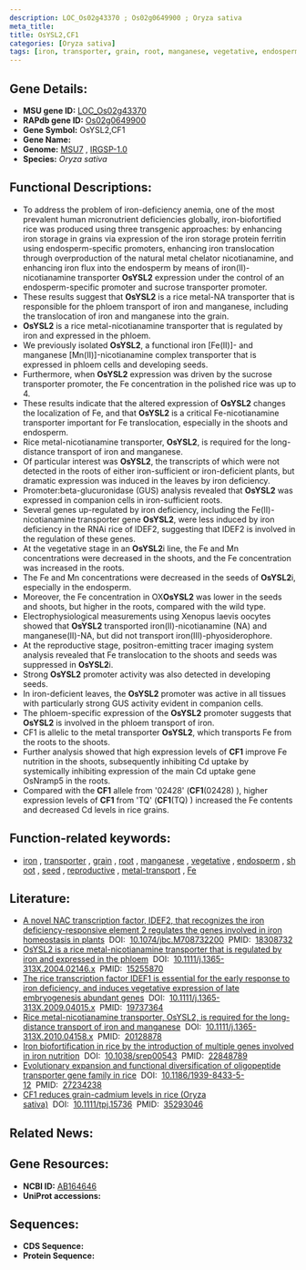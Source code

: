 ```yaml
---
description: LOC_Os02g43370 ; Os02g0649900 ; Oryza sativa
meta_title:
title: OsYSL2,CF1
categories: [Oryza sativa]
tags: [iron, transporter, grain, root, manganese, vegetative, endosperm, shoot, seed, reproductive, metal transport, Fe]
---
```


## Gene Details:
- **MSU gene ID:** [LOC_Os02g43370](http://rice.uga.edu/cgi-bin/ORF_infopage.cgi?orf=LOC_Os02g43370)  
- **RAPdb gene ID:** [Os02g0649900](https://rapdb.dna.affrc.go.jp/locus/?name=Os02g0649900)  
- **Gene Symbol:** OsYSL2,CF1
- **Gene Name:**
- **Genome:**  [MSU7](http://rice.uga.edu/)&nbsp;,&nbsp;[IRGSP-1.0](https://rapdb.dna.affrc.go.jp/download/irgsp1.html)
- **Species:** *Oryza sativa*

## Functional Descriptions:
   - To address the problem of iron-deficiency anemia, one of the most prevalent human micronutrient deficiencies globally, iron-biofortified rice was produced using three transgenic approaches: by enhancing iron storage in grains via expression of the iron storage protein ferritin using endosperm-specific promoters, enhancing iron translocation through overproduction of the natural metal chelator nicotianamine, and enhancing iron flux into the endosperm by means of iron(II)-nicotianamine transporter **OsYSL2** expression under the control of an endosperm-specific promoter and sucrose transporter promoter.
   - These results suggest that **OsYSL2** is a rice metal-NA transporter that is responsible for the phloem transport of iron and manganese, including the translocation of iron and manganese into the grain.
   - **OsYSL2** is a rice metal-nicotianamine transporter that is regulated by iron and expressed in the phloem.
   - We previously isolated **OsYSL2**, a functional iron [Fe(II)]- and manganese [Mn(II)]-nicotianamine complex transporter that is expressed in phloem cells and developing seeds.
   - Furthermore, when **OsYSL2** expression was driven by the sucrose transporter promoter, the Fe concentration in the polished rice was up to 4.
   - These results indicate that the altered expression of **OsYSL2** changes the localization of Fe, and that **OsYSL2** is a critical Fe-nicotianamine transporter important for Fe translocation, especially in the shoots and endosperm.
   - Rice metal-nicotianamine transporter, **OsYSL2**, is required for the long-distance transport of iron and manganese.
   - Of particular interest was **OsYSL2**, the transcripts of which were not detected in the roots of either iron-sufficient or iron-deficient plants, but dramatic expression was induced in the leaves by iron deficiency.
   - Promoter:beta-glucuronidase (GUS) analysis revealed that **OsYSL2** was expressed in companion cells in iron-sufficient roots.
   - Several genes up-regulated by iron deficiency, including the Fe(II)-nicotianamine transporter gene **OsYSL2**, were less induced by iron deficiency in the RNAi rice of IDEF2, suggesting that IDEF2 is involved in the regulation of these genes.
   - At the vegetative stage in an **OsYSL2**i line, the Fe and Mn concentrations were decreased in the shoots, and the Fe concentration was increased in the roots.
   - The Fe and Mn concentrations were decreased in the seeds of **OsYSL2**i, especially in the endosperm.
   - Moreover, the Fe concentration in OX**OsYSL2** was lower in the seeds and shoots, but higher in the roots, compared with the wild type.
   - Electrophysiological measurements using Xenopus laevis oocytes showed that **OsYSL2** transported iron(II)-nicotianamine (NA) and manganese(II)-NA, but did not transport iron(III)-phyosiderophore.
   - At the reproductive stage, positron-emitting tracer imaging system analysis revealed that Fe translocation to the shoots and seeds was suppressed in **OsYSL2**i.
   - Strong **OsYSL2** promoter activity was also detected in developing seeds.
   - In iron-deficient leaves, the **OsYSL2** promoter was active in all tissues with particularly strong GUS activity evident in companion cells.
   - The phloem-specific expression of the **OsYSL2** promoter suggests that **OsYSL2** is involved in the phloem transport of iron.
   - CF1 is allelic to the metal transporter **OsYSL2**, which transports Fe from the roots to the shoots.
   - Further analysis showed that high expression levels of **CF1** improve Fe nutrition in the shoots, subsequently inhibiting Cd uptake by systemically inhibiting expression of the main Cd uptake gene OsNramp5 in the roots.
   - Compared with the **CF1** allele from &#x27;02428&#x27; (**CF1**(02428) ), higher expression levels of **CF1** from &#x27;TQ&#x27; (**CF1**(TQ) ) increased the Fe contents and decreased Cd levels in rice grains.

## Function-related keywords:
   - [iron](/tags/iron/)&nbsp;,&nbsp;[transporter](/tags/transporter/)&nbsp;,&nbsp;[grain](/tags/grain/)&nbsp;,&nbsp;[root](/tags/root/)&nbsp;,&nbsp;[manganese](/tags/manganese/)&nbsp;,&nbsp;[vegetative](/tags/vegetative/)&nbsp;,&nbsp;[endosperm](/tags/endosperm/)&nbsp;,&nbsp;[shoot](/tags/shoot/)&nbsp;,&nbsp;[seed](/tags/seed/)&nbsp;,&nbsp;[reproductive](/tags/reproductive/)&nbsp;,&nbsp;[metal-transport](/tags/metal-transport/)&nbsp;,&nbsp;[Fe](/tags/Fe/)

## Literature:
   - [A novel NAC transcription factor, IDEF2, that recognizes the iron deficiency-responsive element 2 regulates the genes involved in iron homeostasis in plants](https://www.doi.org/10.1074/jbc.M708732200)&nbsp;&nbsp;DOI:&nbsp;&nbsp;[10.1074/jbc.M708732200](https://www.doi.org/10.1074/jbc.M708732200)&nbsp;&nbsp;PMID:&nbsp;&nbsp;[18308732](https://pubmed.ncbi.nlm.nih.gov/18308732/)
   - [OsYSL2 is a rice metal-nicotianamine transporter that is regulated by iron and expressed in the phloem](https://www.doi.org/10.1111/j.1365-313X.2004.02146.x)&nbsp;&nbsp;DOI:&nbsp;&nbsp;[10.1111/j.1365-313X.2004.02146.x](https://www.doi.org/10.1111/j.1365-313X.2004.02146.x)&nbsp;&nbsp;PMID:&nbsp;&nbsp;[15255870](https://pubmed.ncbi.nlm.nih.gov/15255870/)
   - [The rice transcription factor IDEF1 is essential for the early response to iron deficiency, and induces vegetative expression of late embryogenesis abundant genes](https://www.doi.org/10.1111/j.1365-313X.2009.04015.x)&nbsp;&nbsp;DOI:&nbsp;&nbsp;[10.1111/j.1365-313X.2009.04015.x](https://www.doi.org/10.1111/j.1365-313X.2009.04015.x)&nbsp;&nbsp;PMID:&nbsp;&nbsp;[19737364](https://pubmed.ncbi.nlm.nih.gov/19737364/)
   - [Rice metal-nicotianamine transporter, OsYSL2, is required for the long-distance transport of iron and manganese](https://www.doi.org/10.1111/j.1365-313X.2010.04158.x)&nbsp;&nbsp;DOI:&nbsp;&nbsp;[10.1111/j.1365-313X.2010.04158.x](https://www.doi.org/10.1111/j.1365-313X.2010.04158.x)&nbsp;&nbsp;PMID:&nbsp;&nbsp;[20128878](https://pubmed.ncbi.nlm.nih.gov/20128878/)
   - [Iron biofortification in rice by the introduction of multiple genes involved in iron nutrition](https://www.doi.org/10.1038/srep00543)&nbsp;&nbsp;DOI:&nbsp;&nbsp;[10.1038/srep00543](https://www.doi.org/10.1038/srep00543)&nbsp;&nbsp;PMID:&nbsp;&nbsp;[22848789](https://pubmed.ncbi.nlm.nih.gov/22848789/)
   - [Evolutionary expansion and functional diversification of oligopeptide transporter gene family in rice](https://www.doi.org/10.1186/1939-8433-5-12)&nbsp;&nbsp;DOI:&nbsp;&nbsp;[10.1186/1939-8433-5-12](https://www.doi.org/10.1186/1939-8433-5-12)&nbsp;&nbsp;PMID:&nbsp;&nbsp;[27234238](https://pubmed.ncbi.nlm.nih.gov/27234238/)
   - [CF1 reduces grain-cadmium levels in rice (Oryza sativa)](https://www.doi.org/10.1111/tpj.15736)&nbsp;&nbsp;DOI:&nbsp;&nbsp;[10.1111/tpj.15736](https://www.doi.org/10.1111/tpj.15736)&nbsp;&nbsp;PMID:&nbsp;&nbsp;[35293046](https://pubmed.ncbi.nlm.nih.gov/35293046/)

## Related News:

## Gene Resources:
- **NCBI ID:**  [AB164646](http://www.ncbi.nlm.nih.gov/nuccore/AB164646)
- **UniProt accessions:** [](https://www.uniprot.org/uniprotkb//entry)

## Sequences:
- **CDS Sequence:**
- **Protein Sequence:**
